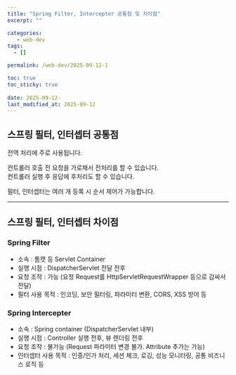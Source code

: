 ```yaml
---
title: "Spring Filter, Intercepter 공통점 및 차이점"
excerpt: ""

categories:
   - web-dev
tags:
  - []

permalink: /web-dev/2025-09-12-1

toc: true
toc_sticky: true
 
date: 2025-09-12-
last_modified_at: 2025-09-12
---
```


## 스프링 필터, 인터셉터 공통점
전역 처리에 주로 사용됩니다.

컨트롤러 호출 전 요청을 가로채서 전처리를 할 수 있습니다.  
컨트롤러 실행 후 응답에 후처리도 할 수 있습니다.

필터, 인터셉터는 여러 개 등록 시 순서 제어가 가능합니다.

---

## 스프링 필터, 인터셉터 차이점

### Spring Filter
- 소속 : 톰캣 등 Servlet Container
- 실행 시점 : DispatcherServlet 전달 전후
- 요청 조작 : 가능 (요청 Request를 HttpServletRequestWrapper 등으로 감싸서 전달)
- 필터 사용 목적 : 인코딩, 보안 필터링, 파라미터 변환, CORS, XSS 방어 등

### Spring Intercepter
- 소속 : Spring container (DispatcherServlet 내부)
- 실행 시점 : Controller 실행 전후, 뷰 렌더링 전후
- 요청 조작 : 불가능 (Request 파라미터 변경 불가. Attribute 추가는 가능)
- 인터셉터 사용 목적 : 인증/인가 처리, 세션 체크, 로깅, 성능 모니터링, 공통 비즈니스 로직 등

